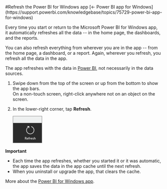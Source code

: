<properties pageTitle="Refresh the Power BI for Windows app" description="Refresh the Power BI for Windows app" services="powerbi" documentationCenter="" authors="v-anpasi" manager="mblythe" editor=""/>
<tags ms.service="powerbi" ms.devlang="NA" ms.topic="article" ms.tgt_pltfrm="NA" ms.workload="powerbi" ms.date="06/26/2015" ms.author="v-anpasi"/>
#Refresh the Power BI for Windows app
[← Power BI app for Windows](https://support.powerbi.com/knowledgebase/topics/75729-power-bi-app-for-windows)

Every time you start or return to the Microsoft Power BI for Windows app, it automatically refreshes all the data -- in the home page, the dashboards, and the reports. 

You can also refresh everything from wherever you are in the app -- from the home page, a dashboard, or a report. Again, wherever you refresh, you refresh all the data in the app.

The app refreshes with the data in [Power BI](http://powerbi.com/), not necessarily in the data sources.


1. Swipe down from the top of the screen or up from the bottom to show the app bars.  
    On a non-touch screen, right-click anywhere not on an object on the screen.
2. In the lower-right corner, tap **Refresh**.
    
	![](media/powerbi-mobile-refresh-the-windows-app/PBI_WinAppRefresh.png)
    
**Important**
-   Each time the app refreshes, whether you started it or it was automatic, the app saves the data in the app cache until the next refresh. 
-   When you uninstall or upgrade the app, that clears the cache.

More about the [Power BI for Windows app](http://support.powerbi.com/knowledgebase/articles/510917-get-started-with-the-power-bi-for-windows-app).
